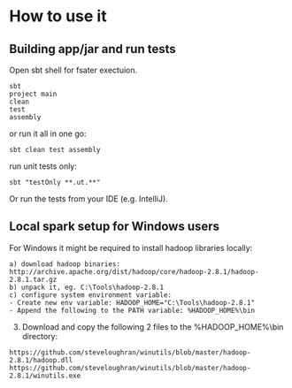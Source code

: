 # How to use it

## Building app/jar and run tests

Open sbt shell for fsater exectuion.

```
sbt
project main
clean
test
assembly
```

or run it all in one go:

```
sbt clean test assembly
```

run unit tests only:
```
sbt "testOnly **.ut.**"
```

Or run the tests from your IDE (e.g. IntelliJ).

## Local spark setup for Windows users

For Windows it might be required to install hadoop libraries locally:

```
a) download hadoop binaries: http://archive.apache.org/dist/hadoop/core/hadoop-2.8.1/hadoop-2.8.1.tar.gz
b) unpack it, eg. C:\Tools\hadoop-2.8.1
c) configure system environment variable:
- Create new env variable: HADOOP_HOME="C:\Tools\hadoop-2.8.1"
- Append the following to the PATH variable: %HADOOP_HOME%\bin
```

3. Download and copy the following 2 files to the %HADOOP_HOME%\bin directory:

```
https://github.com/steveloughran/winutils/blob/master/hadoop-2.8.1/hadoop.dll
https://github.com/steveloughran/winutils/blob/master/hadoop-2.8.1/winutils.exe
```
